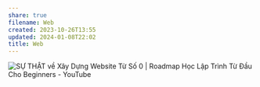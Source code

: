 ```yaml
---
share: true
filename: Web
created: 2023-10-26T13:55
updated: 2024-01-08T22:02
title: Web
---
```

![SỰ THẬT về Xây Dựng Website Từ Số 0 | Roadmap Học Lập Trình Từ Đầu Cho Beginners - YouTube](https://youtu.be/JoXcxgs99bg?si=wWTRFwVis99Ey8Us)

